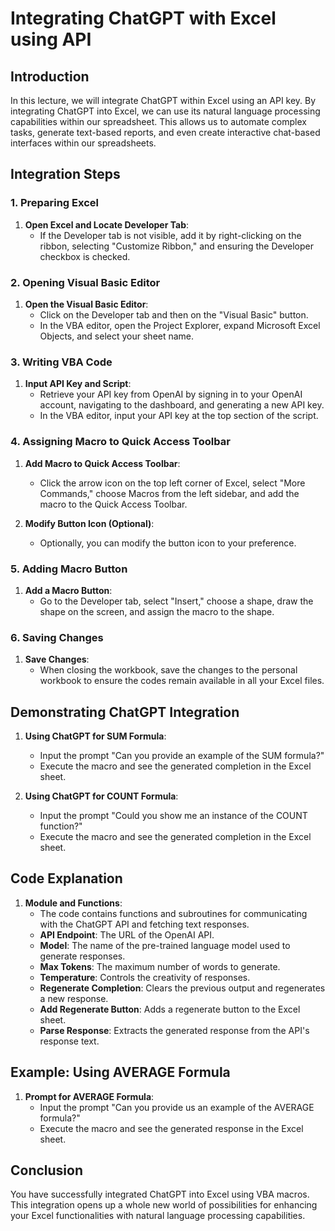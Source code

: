 # Integrating ChatGPT with Excel using API

## Introduction
In this lecture, we will integrate ChatGPT within Excel using an API key. By integrating ChatGPT into Excel, we can use its natural language processing capabilities within our spreadsheet. This allows us to automate complex tasks, generate text-based reports, and even create interactive chat-based interfaces within our spreadsheets.

## Integration Steps

### 1. Preparing Excel
1. **Open Excel and Locate Developer Tab**:
   - If the Developer tab is not visible, add it by right-clicking on the ribbon, selecting "Customize Ribbon," and ensuring the Developer checkbox is checked.

### 2. Opening Visual Basic Editor
1. **Open the Visual Basic Editor**:
   - Click on the Developer tab and then on the "Visual Basic" button.
   - In the VBA editor, open the Project Explorer, expand Microsoft Excel Objects, and select your sheet name.

### 3. Writing VBA Code
1. **Input API Key and Script**:
   - Retrieve your API key from OpenAI by signing in to your OpenAI account, navigating to the dashboard, and generating a new API key.
   - In the VBA editor, input your API key at the top section of the script.

### 4. Assigning Macro to Quick Access Toolbar
1. **Add Macro to Quick Access Toolbar**:
   - Click the arrow icon on the top left corner of Excel, select "More Commands," choose Macros from the left sidebar, and add the macro to the Quick Access Toolbar.

2. **Modify Button Icon (Optional)**:
   - Optionally, you can modify the button icon to your preference.

### 5. Adding Macro Button
1. **Add a Macro Button**:
   - Go to the Developer tab, select "Insert," choose a shape, draw the shape on the screen, and assign the macro to the shape.

### 6. Saving Changes
1. **Save Changes**:
   - When closing the workbook, save the changes to the personal workbook to ensure the codes remain available in all your Excel files.

## Demonstrating ChatGPT Integration
1. **Using ChatGPT for SUM Formula**:
   - Input the prompt "Can you provide an example of the SUM formula?"
   - Execute the macro and see the generated completion in the Excel sheet.

2. **Using ChatGPT for COUNT Formula**:
   - Input the prompt "Could you show me an instance of the COUNT function?"
   - Execute the macro and see the generated completion in the Excel sheet.

## Code Explanation
1. **Module and Functions**:
   - The code contains functions and subroutines for communicating with the ChatGPT API and fetching text responses.
   - **API Endpoint**: The URL of the OpenAI API.
   - **Model**: The name of the pre-trained language model used to generate responses.
   - **Max Tokens**: The maximum number of words to generate.
   - **Temperature**: Controls the creativity of responses.
   - **Regenerate Completion**: Clears the previous output and regenerates a new response.
   - **Add Regenerate Button**: Adds a regenerate button to the Excel sheet.
   - **Parse Response**: Extracts the generated response from the API's response text.

## Example: Using AVERAGE Formula
1. **Prompt for AVERAGE Formula**:
   - Input the prompt "Can you provide us an example of the AVERAGE formula?"
   - Execute the macro and see the generated response in the Excel sheet.

## Conclusion
You have successfully integrated ChatGPT into Excel using VBA macros. This integration opens up a whole new world of possibilities for enhancing your Excel functionalities with natural language processing capabilities.
